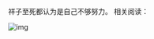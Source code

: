 祥子至死都认为是自己不够努力。 相关阅读：


![img](https://chinadigitaltimes.net/chinese/files/2023/11/2023.11.15.jpg)

